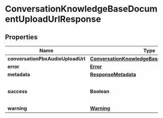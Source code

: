

# ConversationKnowledgeBaseDocumentUploadUrlResponse


## Properties

| Name | Type | Description | Notes |
|------------ | ------------- | ------------- | -------------|
|**conversationPbxAudioUploadUrl** | [**ConversationKnowledgeBaseDocumentUploadUrl**](ConversationKnowledgeBaseDocumentUploadUrl.md) |  |  [optional] |
|**error** | [**Error**](Error.md) |  |  [optional] |
|**metadata** | [**ResponseMetadata**](ResponseMetadata.md) |  |  [optional] |
|**success** | **Boolean** | Indicates if API call was successful |  [optional] |
|**warning** | [**Warning**](Warning.md) |  |  [optional] |



